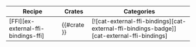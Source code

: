 | Recipe | Crates | Categories |
|--------|--------|------------|
| [FFI][ex-external-ffi-bindings-ffi] | {{#crate }} | [![cat-external-ffi-bindings][cat-external-ffi-bindings-badge]][cat-external-ffi-bindings] |

<div class="hidden">
</div>
